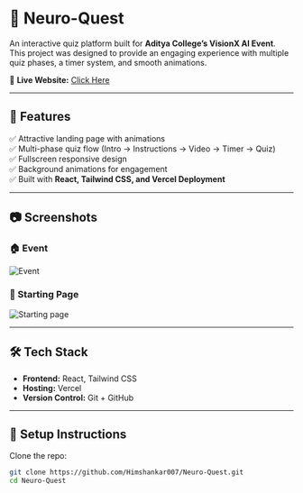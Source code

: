 # 🧠 Neuro-Quest  

An interactive quiz platform built for **Aditya College’s VisionX AI Event**.  
This project was designed to provide an engaging experience with multiple quiz phases, a timer system, and smooth animations.  

🚀 **Live Website:** [Click Here](https://neuro-quest-gold.vercel.app/)  

---

## 📌 Features  
✅ Attractive landing page with animations  
✅ Multi-phase quiz flow (Intro → Instructions → Video → Timer → Quiz)  
✅ Fullscreen responsive design  
✅ Background animations for engagement  
✅ Built with **React, Tailwind CSS, and Vercel Deployment**  

---

## 📷 Screenshots  

### 🏠 Event  
![Event](1.png)  

### 📖 Starting Page 
![Starting page](assets/instructions.png)  


---

## 🛠️ Tech Stack  

- **Frontend:** React, Tailwind CSS  
- **Hosting:** Vercel  
- **Version Control:** Git + GitHub  

---

## 🚀 Setup Instructions  

Clone the repo:  
```bash
git clone https://github.com/Himshankar007/Neuro-Quest.git
cd Neuro-Quest
